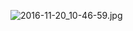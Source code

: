 ![2016-11-20_10-46-59.jpg](https://cdn.uptmr.com/upupmo-article/mac/basic/mac-system-30-timing-shutdown.png)
